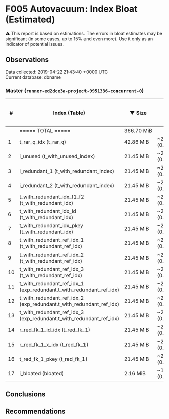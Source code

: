 # F005 Autovacuum: Index Bloat (Estimated) #
:warning: This report is based on estimations. The errors in bloat estimates may be significant (in some cases, up to 15% and even more). Use it only as an indicator of potential issues.

## Observations ##
Data collected: 2019-04-22 21:43:40 +0000 UTC  
Current database: dbname  



### Master (`runner-ed2dce3a-project-9951336-concurrent-0`) ###
  

\# | Index (Table) | &#9660;&nbsp;Size | Extra | Estimated bloat | Est. bloat, bytes | Est. bloat ratio, % | Live | Fill factor
---|------------|-------------------|-------|-------|-------------|-------------|------|-------------
&nbsp;|===== TOTAL ===== |366.70&nbsp;MiB ||23.87&nbsp;MiB |25,026,560|6.51||
1 |t_rar_q_idx (t_rar_q) |42.86&nbsp;MiB |~23.65&nbsp;MiB (0.00%) |21.50&nbsp;MiB |22,544,384 | **50.16** |~21.36&nbsp;MiB |90
2 |i_unused (t_with_unused_index) |21.45&nbsp;MiB |~2.24&nbsp;MiB (0.00%) |88.00&nbsp;KiB |90,112 |0.40 |~21.36&nbsp;MiB |90
3 |i_redundant_1 (t_with_redundant_index) |21.45&nbsp;MiB |~2.24&nbsp;MiB (0.00%) |88.00&nbsp;KiB |90,112 |0.40 |~21.36&nbsp;MiB |90
4 |i_redundant_2 (t_with_redundant_index) |21.45&nbsp;MiB |~2.24&nbsp;MiB (0.00%) |88.00&nbsp;KiB |90,112 |0.40 |~21.36&nbsp;MiB |90
5 |t_with_redundant_idx_f1_f2 (t_with_redundant_idx) |21.45&nbsp;MiB |~2.24&nbsp;MiB (0.00%) |88.00&nbsp;KiB |90,112 |0.40 |~21.36&nbsp;MiB |90
6 |t_with_redundant_idx_id (t_with_redundant_idx) |21.45&nbsp;MiB |~2.24&nbsp;MiB (0.00%) |88.00&nbsp;KiB |90,112 |0.40 |~21.36&nbsp;MiB |90
7 |t_with_redundant_idx_pkey (t_with_redundant_idx) |21.45&nbsp;MiB |~2.24&nbsp;MiB (0.00%) |88.00&nbsp;KiB |90,112 |0.40 |~21.36&nbsp;MiB |90
8 |t_with_redundant_ref_idx_1 (t_with_redundant_ref_idx) |21.45&nbsp;MiB |~2.24&nbsp;MiB (0.00%) |88.00&nbsp;KiB |90,112 |0.40 |~21.36&nbsp;MiB |90
9 |t_with_redundant_ref_idx_2 (t_with_redundant_ref_idx) |21.45&nbsp;MiB |~2.24&nbsp;MiB (0.00%) |88.00&nbsp;KiB |90,112 |0.40 |~21.36&nbsp;MiB |90
10 |t_with_redundant_ref_idx_3 (t_with_redundant_ref_idx) |21.45&nbsp;MiB |~2.24&nbsp;MiB (0.00%) |88.00&nbsp;KiB |90,112 |0.40 |~21.36&nbsp;MiB |90
11 |t_with_redundant_ref_idx_1 (exp_redundant.t_with_redundant_ref_idx) |21.45&nbsp;MiB |~2.24&nbsp;MiB (0.00%) |88.00&nbsp;KiB |90,112 |0.40 |~21.36&nbsp;MiB |90
12 |t_with_redundant_ref_idx_2 (exp_redundant.t_with_redundant_ref_idx) |21.45&nbsp;MiB |~2.24&nbsp;MiB (0.00%) |88.00&nbsp;KiB |90,112 |0.40 |~21.36&nbsp;MiB |90
13 |t_with_redundant_ref_idx_3 (exp_redundant.t_with_redundant_ref_idx) |21.45&nbsp;MiB |~2.24&nbsp;MiB (0.00%) |88.00&nbsp;KiB |90,112 |0.40 |~21.36&nbsp;MiB |90
14 |r_red_fk_1_id_idx (t_red_fk_1) |21.45&nbsp;MiB |~2.24&nbsp;MiB (0.00%) |88.00&nbsp;KiB |90,112 |0.40 |~21.36&nbsp;MiB |90
15 |r_red_fk_1_x_idx (t_red_fk_1) |21.45&nbsp;MiB |~2.24&nbsp;MiB (0.00%) |88.00&nbsp;KiB |90,112 |0.40 |~21.36&nbsp;MiB |90
16 |t_red_fk_1_pkey (t_red_fk_1) |21.45&nbsp;MiB |~2.24&nbsp;MiB (0.00%) |88.00&nbsp;KiB |90,112 |0.40 |~21.36&nbsp;MiB |90
17 |i_bloated (bloated) |2.16&nbsp;MiB |~1.19&nbsp;MiB (0.00%) |1.08&nbsp;MiB |1,130,496 | **50.00** |~1.08&nbsp;MiB |90


## Conclusions ##


## Recommendations ##

